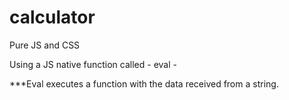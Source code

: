 # calculator

Pure JS and CSS

Using a JS native function called -  eval -

***Eval executes a function with the data received from a string.

